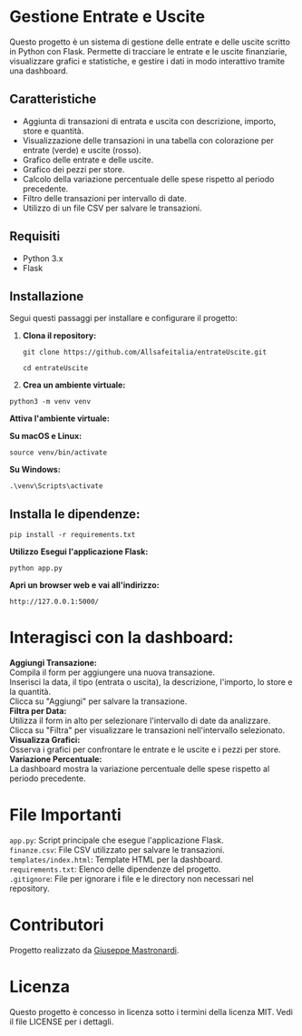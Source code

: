 # Gestione Entrate e Uscite

Questo progetto è un sistema di gestione delle entrate e delle uscite scritto in Python con Flask. Permette di tracciare le entrate e le uscite finanziarie, visualizzare grafici e statistiche, e gestire i dati in modo interattivo tramite una dashboard.

## Caratteristiche

- Aggiunta di transazioni di entrata e uscita con descrizione, importo, store e quantità.
- Visualizzazione delle transazioni in una tabella con colorazione per entrate (verde) e uscite (rosso).
- Grafico delle entrate e delle uscite.
- Grafico dei pezzi per store.
- Calcolo della variazione percentuale delle spese rispetto al periodo precedente.
- Filtro delle transazioni per intervallo di date.
- Utilizzo di un file CSV per salvare le transazioni.

## Requisiti

- Python 3.x
- Flask

## Installazione

Segui questi passaggi per installare e configurare il progetto:

1. **Clona il repository:**

   ```
   git clone https://github.com/Allsafeitalia/entrateUscite.git
   ```
   ```
   cd entrateUscite
   ```

   
3. **Crea un ambiente virtuale:**
```
python3 -m venv venv
```

**Attiva l'ambiente virtuale:**

**Su macOS e Linux:**

```
source venv/bin/activate
```
**Su Windows:**
```
.\venv\Scripts\activate
```
## Installa le dipendenze:
```
pip install -r requirements.txt
```
**Utilizzo**
**Esegui l'applicazione Flask:**
```
python app.py
```
**Apri un browser web e vai all'indirizzo:**

```
http://127.0.0.1:5000/
```

# Interagisci con la dashboard:

**Aggiungi Transazione:**<br/>
Compila il form per aggiungere una nuova transazione. <br/>
Inserisci la data, il tipo (entrata o uscita), la descrizione, l'importo, lo store e la quantità. <br/>
Clicca su "Aggiungi" per salvare la transazione.<br/>
**Filtra per Data:** <br/> 
Utilizza il form in alto per selezionare l'intervallo di date da analizzare. <br/>
Clicca su "Filtra" per visualizzare le transazioni nell'intervallo selezionato.<br/>
**Visualizza Grafici:** <br/>
Osserva i grafici per confrontare le entrate e le uscite e i pezzi per store.<br/>
**Variazione Percentuale:**<br/>
La dashboard mostra la variazione percentuale delle spese rispetto al periodo precedente.

# File Importanti
`app.py`: Script principale che esegue l'applicazione Flask. <br/>
`finanze.csv`: File CSV utilizzato per salvare le transazioni.<br/>
`templates/index.html`: Template HTML per la dashboard.<br/>
`requirements.txt`: Elenco delle dipendenze del progetto.<br/>
`.gitignore`: File per ignorare i file e le directory non necessari nel repository.<br/>

# Contributori
Progetto realizzato da [Giuseppe Mastronardi](https://giuseppemastronardi.dev).

# Licenza
Questo progetto è concesso in licenza sotto i termini della licenza MIT. Vedi il file LICENSE per i dettagli.
